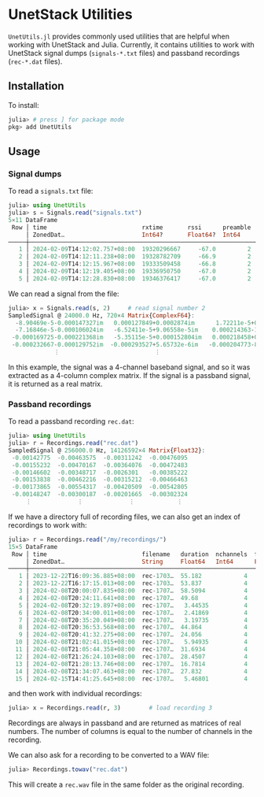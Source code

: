 # UnetStack Utilities

`UnetUtils.jl` provides commonly used utilities that are helpful when working with UnetStack and Julia. Currently, it contains utilities to work with UnetStack signal dumps (`signals-*.txt` files) and passband recordings (`rec-*.dat` files).

## Installation

To install:
```julia
julia> # press ] for package mode
pkg> add UnetUtils
```

## Usage

### Signal dumps

To read a `signals.txt` file:

```julia
julia> using UnetUtils
julia> s = Signals.read("signals.txt")
5×11 DataFrame
 Row │ time                           rxtime       rssi      preamble  channels  fc       fs       len    lno    filename     dtype
     │ ZonedDat…                      Int64?       Float64?  Int64     Int64     Float64  Float64  Int64  Int64  String       DataType
─────┼──────────────────────────────────────────────────────────────────────────────────────────────────────────────────────────────────
   1 │ 2024-02-09T14:12:02.757+08:00  19320296667     -67.0         2         4  24000.0  24000.0    720      2  signals.txt  ComplexF32
   2 │ 2024-02-09T14:12:11.238+08:00  19328782709     -66.9         2         4  24000.0  24000.0    720      5  signals.txt  ComplexF32
   3 │ 2024-02-09T14:12:15.967+08:00  19333509458     -66.8         2         4  24000.0  24000.0    720      8  signals.txt  ComplexF32
   4 │ 2024-02-09T14:12:19.405+08:00  19336950750     -67.0         2         4  24000.0  24000.0    720     11  signals.txt  ComplexF32
   5 │ 2024-02-09T14:12:28.830+08:00  19346376417     -67.0         2         4  24000.0  24000.0    720     14  signals.txt  ComplexF32
```
We can read a signal from the file:
```julia
julia> x = Signals.read(s, 2)     # read signal number 2
SampledSignal @ 24000.0 Hz, 720×4 Matrix{ComplexF64}:
  -8.90469e-5-0.000147327im   0.000127849+0.0002874im      1.72211e-5+0.0001782im     0.000185837+0.000201513im
  -7.16846e-5-0.000106024im   -6.52411e-5+9.06558e-5im    0.000214363-1.82419e-5im    -7.30673e-5+0.000159378im
 -0.000169725-0.000221368im   -5.35115e-5+0.000152804im   0.000218458+0.000330593im  -0.000158725-4.01946e-5im
 -0.000232667-0.000129752im  -0.000293527+5.65732e-6im   -0.000204773-8.53947e-5im    -6.13353e-6-7.99393e-6im
             ⋮                           ⋮                           ⋮                         ⋮
```
In this example, the signal was a 4-channel baseband signal, and so it was extracted as a 4-column complex matrix. If the signal is a passband signal, it is returned as a real matrix.

### Passband recordings

To read a passband recording `rec.dat`:
```julia
julia> using UnetUtils
julia> r = Recordings.read("rec.dat")
SampledSignal @ 256000.0 Hz, 14126592×4 Matrix{Float32}:
 -0.00142775  -0.00463575  -0.00311242  -0.00476095
 -0.00155232  -0.00470167  -0.00364076  -0.00472483
 -0.00146602  -0.00348717  -0.0026301   -0.00385222
 -0.00153838  -0.00462216  -0.00315212  -0.00466463
 -0.00173865  -0.00554317  -0.00420509  -0.00542805
 -0.00148247  -0.00300187  -0.00201665  -0.00302324
     ⋮             ⋮             ⋮            ⋮
```

If we have a directory full of recording files, we can also get an index of recordings to work with:
```julia
julia> r = Recordings.read("/my/recordings/")
15×5 DataFrame
 Row │ time                           filename   duration  nchannels  framerate
     │ ZonedDat…                      String     Float64   Int64      Float64
─────┼─────────────────────────────────────────────────────────────────────────
   1 │ 2023-12-22T16:09:36.885+08:00  rec-1703…  55.182            4   256000.0
   2 │ 2023-12-22T16:17:15.013+08:00  rec-1703…  53.837            4   256000.0
   3 │ 2024-02-08T20:00:07.835+08:00  rec-1707…  58.5094           4    96000.0
   4 │ 2024-02-08T20:24:11.641+08:00  rec-1707…  49.68             4    96000.0
   5 │ 2024-02-08T20:32:19.897+08:00  rec-1707…   3.44535          4    96000.0
   6 │ 2024-02-08T20:34:00.011+08:00  rec-1707…   2.41869          4    96000.0
   7 │ 2024-02-08T20:35:20.049+08:00  rec-1707…   3.19735          4    96000.0
   8 │ 2024-02-08T20:36:53.568+08:00  rec-1707…  44.864            4    96000.0
   9 │ 2024-02-08T20:41:32.275+08:00  rec-1707…  24.056            4    96000.0
  10 │ 2024-02-08T21:02:41.015+08:00  rec-1707…   5.94935          4    96000.0
  11 │ 2024-02-08T21:05:44.358+08:00  rec-1707…  31.6934           4    96000.0
  12 │ 2024-02-08T21:26:24.103+08:00  rec-1707…  28.4507           4    96000.0
  13 │ 2024-02-08T21:28:13.746+08:00  rec-1707…  16.7814           4    96000.0
  14 │ 2024-02-08T21:34:07.463+08:00  rec-1707…  27.832            4    96000.0
  15 │ 2024-02-15T14:41:25.645+08:00  rec-1707…   5.46801          4   256000.0
```
and then work with individual recordings:
```julia
julia> x = Recordings.read(r, 3)        # load recording 3
```
Recordings are always in passband and are returned as matrices of real numbers. The number of columns is equal to the number of channels in the recording.

We can also ask for a recording to be converted to a WAV file:
```julia
julia> Recordings.towav("rec.dat")
```
This will create a `rec.wav` file in the same folder as the original recording.
